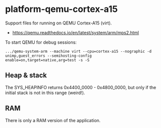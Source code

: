 # platform-qemu-cortex-a15

Support files for running on QEMU Cortex-A15 (virt).

- <https://qemu.readthedocs.io/en/latest/system/arm/mps2.html>

To start QEMU for debug sessions:

```
.../qemu-system-arm --machine virt --cpu=cortex-a15 --nographic -d unimp,guest_errors --semihosting-config enable=on,target=native,arg=test -s -S
```

## Heap & stack

The SYS_HEAPINFO returns 0x4400_0000 - 0x4800_0000, but only if the
initial stack is not in this range (weird!).
 
## RAM

There is only a RAM version of the application.
